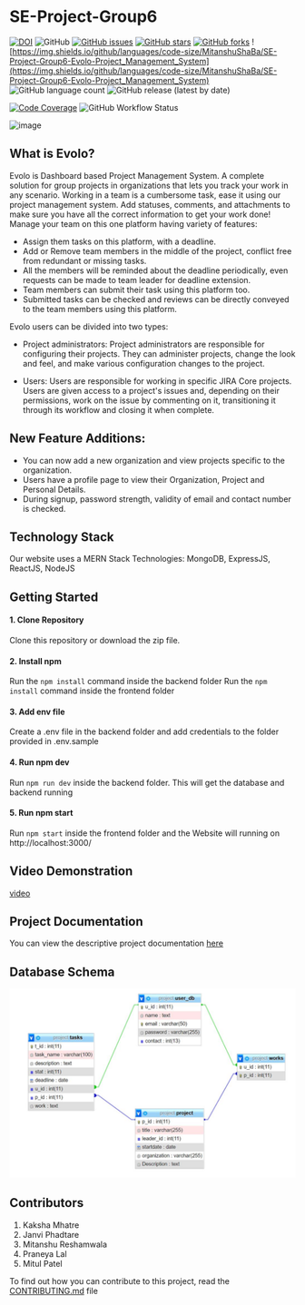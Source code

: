 # SE-Project-Group6

[![DOI](https://zenodo.org/badge/DOI/10.5281/zenodo.7155361.svg)](https://doi.org/10.5281/zenodo.7155361)
![GitHub](https://img.shields.io/github/license/MitanshuShaBa/SE-Project-Group6-Evolo-Project_Management_System)
[![GitHub issues](https://img.shields.io/github/issues/MitanshuShaBa/SE-Project-Group6-Evolo-Project_Management_System)](https://github.com/MitanshuShaBa/SE-Project-Group6-Evolo-Project_Management_System/issues)
[![GitHub stars](https://img.shields.io/github/stars/MitanshuShaBa/SE-Project-Group6-Evolo-Project_Management_System)](https://github.com/MitanshuShaBa/SE-Project-Group6-Evolo-Project_Management_System/stargazers)
[![GitHub forks](https://img.shields.io/github/forks/MitanshuShaBa/SE-Project-Group6-Evolo-Project_Management_System)](https://github.com/MitanshuShaBa/SE-Project-Group6-Evolo-Project_Management_System/network)
![https://img.shields.io/github/languages/code-size/MitanshuShaBa/SE-Project-Group6-Evolo-Project_Management_System](https://img.shields.io/github/languages/code-size/MitanshuShaBa/SE-Project-Group6-Evolo-Project_Management_System)
![GitHub language count](https://img.shields.io/github/languages/count/MitanshuShaBa/SE-Project-Group6-Evolo-Project_Management_System)
![GitHub release (latest by date)](https://img.shields.io/github/v/release/MitanshuShaBa/SE-Project-Group6-Evolo-Project_Management_System)

<!-- ![Discord](https://img.shields.io/discord/1027412417661120582) -->

[![Code Coverage](https://codecov.io/gh/MitanshuShaBa/SE-Project-Group6-Evolo-Project_Management_System/branch/main/graphs/badge.svg)](https://codecov.io/gh/MitanshuShaBa/SE-Project-Group6-Evolo-Project_Management_System/branch/main)
![GitHub Workflow Status](https://github.com/MitanshuShaBa/SE-Project-Group6-Evolo-Project_Management_System/actions/workflows/PHP-app.yml/badge.svg?branch=main)

![image](https://user-images.githubusercontent.com/23338660/205757700-91224007-a09b-4903-8a4d-e6fd996a654a.png)

## What is Evolo?

Evolo is Dashboard based Project Management System. A complete solution for group projects in organizations that lets you track your work in any scenario. Working in a team is a cumbersome task, ease it using our project management system. Add statuses, comments, and attachments to make sure you have all the correct information to get your work done!
Manage your team on this one platform having variety of features:

- Assign them tasks on this platform, with a deadline.
- Add or Remove team members in the middle of the project, conflict free from redundant or missing tasks.
- All the members will be reminded about the deadline periodically, even requests can be made to team leader for deadline extension.
- Team members can submit their task using this platform too.
- Submitted tasks can be checked and reviews can be directly conveyed to the team members using this platform.

Evolo users can be divided into two types:

- Project administrators:
  Project administrators are responsible for configuring their projects. They can administer projects, change the look and feel, and make various configuration changes to the project.

- Users:
  Users are responsible for working in specific JIRA Core projects. Users are given access to a project's issues and, depending on their permissions, work on the issue by commenting on it, transitioning it through its workflow and closing it when complete.

## New Feature Additions:

- You can now add a new organization and view projects specific to the organization.
- Users have a profile page to view their Organization, Project and Personal Details.
- During signup, password strength, validity of email and contact number is checked.

## Technology Stack

Our website uses a MERN Stack Technologies: MongoDB, ExpressJS, ReactJS, NodeJS

## Getting Started

#### 1. Clone Repository

Clone this repository or download the zip file.

#### 2. Install npm

Run the `npm install` command inside the backend folder
Run the `npm install` command inside the frontend folder

#### 3. Add env file

Create a .env file in the backend folder and add credentials to the folder provided in .env.sample

#### 4. Run npm dev

Run `npm run dev` inside the backend folder. This will get the database and backend running

#### 5. Run npm start

Run `npm start` inside the frontend folder and the Website will running on http://localhost:3000/

## Video Demonstration

[video](https://drive.google.com/file/d/1dfMtorkpeEnCJV63pSgBAUUdwCOyUgoS/view?usp=sharing)

## Project Documentation

You can view the descriptive project documentation [here](https://mitanshushaba.github.io/SE-Project-Group6-Evolo-Project_Management_System/#/)

## Database Schema

![schema](./code/frontend/src/images/schema.JPG)

## Contributors

1. Kaksha Mhatre
2. Janvi Phadtare
3. Mitanshu Reshamwala
4. Praneya Lal
5. Mitul Patel

To find out how you can contribute to this project, read the [CONTRIBUTING.md](https://github.com/MitanshuShaBa/SE-Project-Group6-Evolo-Project_Management_System/blob/main/CONTRIBUTING.md) file
